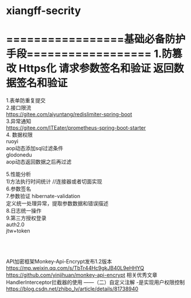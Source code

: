 # xiangff-secrity



=================基础必备防护手段==================
1.防篡改
  Https化
  请求参数签名和验证
  返回数据签名和验证
==================================================

1.表单防重复提交</br>
2.接口限流</br>
  https://gitee.com/aiyuntang/redislimiter-spring-boot </br>
3.异常通知</br>
   https://gitee.com/ITEater/prometheus-spring-boot-starter</br>
4. 数据权限</br>
   ruoyi </br>
     aop动态添加sql过滤条件</br>
   glodonedu</br>
     aop动态返回数据之后再过滤</br>
     
5.性能分析 <br/>
   1)方法执行时间统计 //连接器或者切面实现<br/>
6.参数签名<br/>
7.参数验证 hibernate-validation <br/>
    定义统一处理异常，提取参数数据和错误描述 <br/>
8.日志统一操作 <br/>
9.第三方授权登录 <br/>auth2.0 <br/>jtw+token<br/>

<br/><br/><br/>
API加密框架Monkey-Api-Encrypt发布1.2版本  https://mp.weixin.qq.com/s/TbTr44Hc9gkJB40L9eHHYQ
https://github.com/yinjihuan/monkey-api-encrypt
相关优秀文章<br/>
HandlerInterceptor拦截器的使用 ——（二）自定义注解 -是实现用户权限控制 https://blog.csdn.net/zhibo_lv/article/details/81738940<br/>
   
  
 
